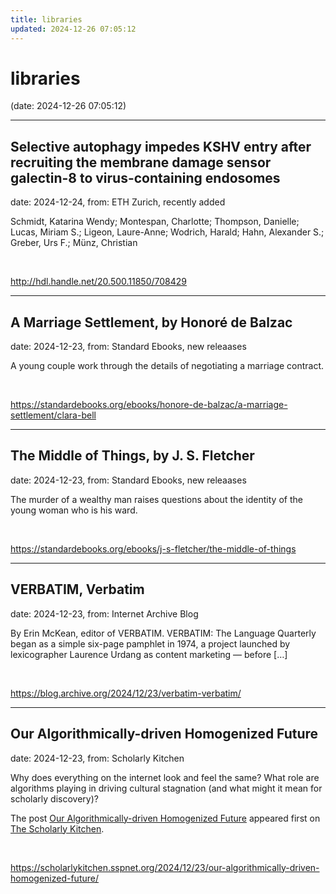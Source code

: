 ```yaml
---
title: libraries
updated: 2024-12-26 07:05:12
---
```


# libraries

(date: 2024-12-26 07:05:12)

---

## Selective autophagy impedes KSHV entry after recruiting the membrane damage sensor galectin-8 to virus-containing endosomes

date: 2024-12-24, from: ETH Zurich, recently added

Schmidt, Katarina Wendy; Montespan, Charlotte; Thompson, Danielle; Lucas, Miriam S.; Ligeon, Laure-Anne; Wodrich, Harald; Hahn, Alexander S.; Greber, Urs F.; Münz, Christian 

<br> 

<http://hdl.handle.net/20.500.11850/708429>

---

## A Marriage Settlement, by Honoré de Balzac

date: 2024-12-23, from: Standard Ebooks, new releaases

A young couple work through the details of negotiating a marriage contract. 

<br> 

<https://standardebooks.org/ebooks/honore-de-balzac/a-marriage-settlement/clara-bell>

---

## The Middle of Things, by J. S. Fletcher

date: 2024-12-23, from: Standard Ebooks, new releaases

The murder of a wealthy man raises questions about the identity of the young woman who is his ward. 

<br> 

<https://standardebooks.org/ebooks/j-s-fletcher/the-middle-of-things>

---

## VERBATIM, Verbatim

date: 2024-12-23, from: Internet Archive Blog

By Erin McKean, editor of VERBATIM. VERBATIM: The Language Quarterly began as a simple six-page pamphlet in 1974, a project launched by lexicographer Laurence Urdang as content marketing — before [&#8230;] 

<br> 

<https://blog.archive.org/2024/12/23/verbatim-verbatim/>

---

## Our Algorithmically-driven Homogenized Future

date: 2024-12-23, from: Scholarly Kitchen

<p>Why does everything on the internet look and feel the same? What role are algorithms playing in driving cultural stagnation (and what might it mean for scholarly discovery)?</p>
<p>The post <a href="https://scholarlykitchen.sspnet.org/2024/12/23/our-algorithmically-driven-homogenized-future/">Our Algorithmically-driven Homogenized Future</a> appeared first on <a href="https://scholarlykitchen.sspnet.org">The Scholarly Kitchen</a>.</p>
 

<br> 

<https://scholarlykitchen.sspnet.org/2024/12/23/our-algorithmically-driven-homogenized-future/>

